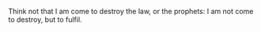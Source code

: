 Think not that I am come to destroy the law, or the prophets: I am not come to destroy, but to fulfil.
